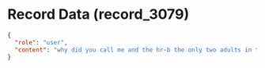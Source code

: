 # Record Data (record_3079)

```json
{
  "role": "user",
  "content": "why did you call me and the hr-b the only two adults in the room or did you?\n"
}
```
